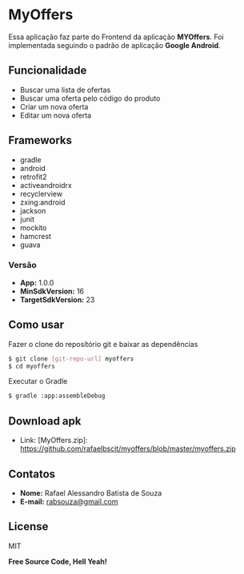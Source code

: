 # MyOffers

Essa aplicação faz parte do Frontend da aplicação **MYOffers**.
Foi implementada seguindo o padrão de aplicação **Google Android**.


## Funcionalidade

* Buscar uma lista de ofertas
* Buscar uma oferta pelo código do produto
* Criar um nova oferta
* Editar um nova oferta


## Frameworks

* gradle
* android
* retrofit2
* activeandroidrx
* recyclerview
* zxing:android
* jackson
* junit
* mockito
* hamcrest
* guava

### Versão

- **App:** 1.0.0
- **MinSdkVersion:** 16
- **TargetSdkVersion:** 23

## Como usar

Fazer o clone do reposítório git e baixar as dependências
```sh
$ git clone [git-repo-url] myoffers
$ cd myoffers
```
Executar o Gradle
```sh
$ gradle :app:assembleDebug
```

## Download apk

- Link: [MyOffers.zip]: <https://github.com/rafaelbscit/myoffers/blob/master/myoffers.zip>

## Contatos

- **Nome:** Rafael Alessandro Batista de Souza
- **E-mail:** rabsouza@gmail.com

## License

MIT

**Free Source Code, Hell Yeah!**
